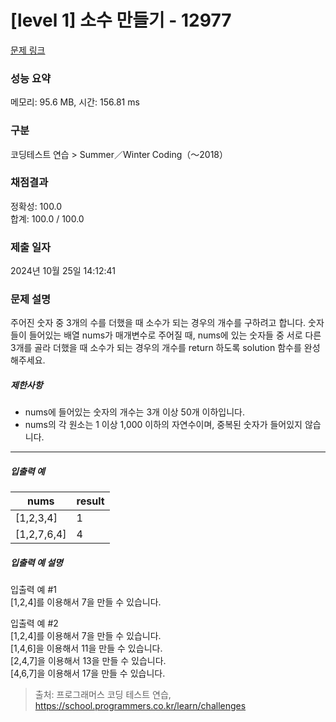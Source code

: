 # [level 1] 소수 만들기 - 12977 

[문제 링크](https://school.programmers.co.kr/learn/courses/30/lessons/12977?language=java) 

### 성능 요약

메모리: 95.6 MB, 시간: 156.81 ms

### 구분

코딩테스트 연습 > Summer／Winter Coding（～2018）

### 채점결과

정확성: 100.0<br/>합계: 100.0 / 100.0

### 제출 일자

2024년 10월 25일 14:12:41

### 문제 설명

<p>주어진 숫자 중 3개의 수를 더했을 때 소수가 되는 경우의 개수를 구하려고 합니다. 숫자들이 들어있는 배열 nums가 매개변수로 주어질 때, nums에 있는 숫자들 중 서로 다른 3개를 골라 더했을 때 소수가 되는 경우의 개수를 return 하도록 solution 함수를 완성해주세요.</p>

<h5>제한사항</h5>

<ul>
<li>nums에 들어있는 숫자의 개수는 3개 이상 50개 이하입니다.</li>
<li>nums의 각 원소는 1 이상 1,000 이하의 자연수이며, 중복된 숫자가 들어있지 않습니다.</li>
</ul>

<hr>

<h5>입출력 예</h5>
<table class="table">
        <thead><tr>
<th>nums</th>
<th>result</th>
</tr>
</thead>
        <tbody><tr>
<td>[1,2,3,4]</td>
<td>1</td>
</tr>
<tr>
<td>[1,2,7,6,4]</td>
<td>4</td>
</tr>
</tbody>
      </table>
<h5>입출력 예 설명</h5>

<p>입출력 예 #1<br>
[1,2,4]를 이용해서 7을 만들 수 있습니다.</p>

<p>입출력 예 #2<br>
[1,2,4]를 이용해서 7을 만들 수 있습니다.<br>
[1,4,6]을 이용해서 11을 만들 수 있습니다.<br>
[2,4,7]을 이용해서 13을 만들 수 있습니다.<br>
[4,6,7]을 이용해서 17을 만들 수 있습니다.</p>


> 출처: 프로그래머스 코딩 테스트 연습, https://school.programmers.co.kr/learn/challenges